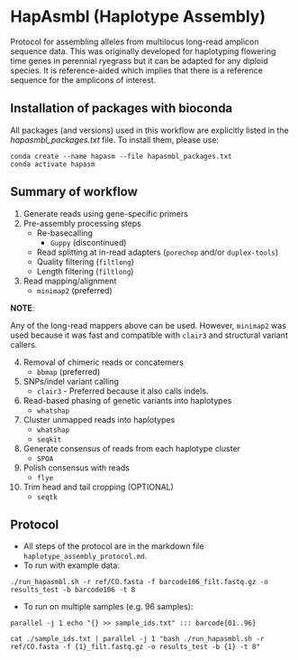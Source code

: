 # HapAsmbl (Haplotype Assembly)
Protocol for assembling alleles from multilocus long-read amplicon sequence data. This was originally developed for haplotyping flowering time genes in perennial ryegrass but it can be adapted for any diploid species. It is reference-aided which implies that there is a reference sequence for the amplicons of interest.
## Installation of packages with bioconda
All packages (and versions) used in this workflow are explicitly listed in the _hapasmbl_packages.txt_ file. To install them, please use:
```
conda create --name hapasm --file hapasmbl_packages.txt
conda activate hapasm
```
## Summary of workflow
1. Generate reads using gene-specific primers
2. Pre-assembly processing steps
    - Re-basecalling
        - `Guppy` (discontinued)
    - Read splitting at in-read adapters (`porechop` and/or `duplex-tools`)
    - Quality filtering (`filtlong`)
    - Length filtering (`filtlong`)
3. Read mapping/alignment
    - `minimap2` (preferred)

**NOTE**: 

Any of the long-read mappers above can be used. However, `minimap2` was used because it was fast and compatible with `clair3` and structural variant callers.

4. Removal of chimeric reads or concatemers
    - `bbmap` (preferred)
5. SNPs/indel variant calling
    - `clair3` - Preferred because it also calls indels.
6. Read-based phasing of genetic variants into haplotypes
    - `whatshap`
7. Cluster unmapped reads into haplotypes
    - `whatshap`
    - `seqkit`
8. Generate consensus of reads from each haplotype cluster
    - `SPOA`
9. Polish consensus with reads
    - `flye`
10. Trim head and tail cropping (OPTIONAL)
    - `seqtk`

## Protocol
- All steps of the protocol are in the markdown file `haplotype_assembly_protocol.md`.
- To run with example data:
```
./run_hapasmbl.sh -r ref/CO.fasta -f barcode106_filt.fastq.gz -o results_test -b barcode106 -t 8
```
- To run on multiple samples (e.g. 96 samples):
```
parallel -j 1 echo "{} >> sample_ids.txt" ::: barcode{01..96}

cat ./sample_ids.txt | parallel -j 1 "bash ./run_hapasmbl.sh -r ref/CO.fasta -f {1}_filt.fastq.gz -o results_test -b {1} -t 8"
```

